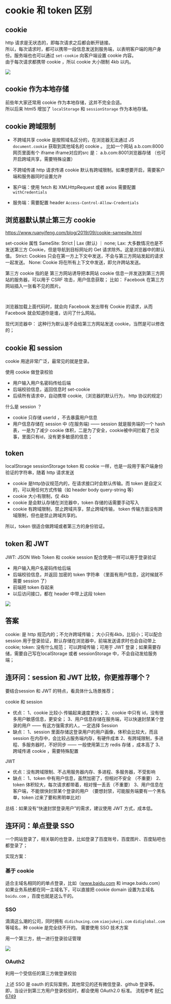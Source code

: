 # cookie 和 token 区别

## cookie
http 请求是无状态的，即每次请求之后都会断开链接。<br>
所以，每次请求时，都可以携带一段信息发送到服务端，以表明客户端的用户身份。服务端也也可以通过 `set-cookie` 向客户端设置 cookie 内容。<br>
由于每次请求都携带 cookie ，所以 cookie 大小限制 4kb 以内。

![](./img/cookie.png)

## cookie 作为本地存储

前些年大家还常用 cookie 作为本地存储，这并不完全合适。<br>
所以后来 html5 增加了 `localStorage` 和 `sessionStorage` 作为本地存储。

## cookie 跨域限制

- 不跨域共享
cookie 是按照域名区分的，在浏览器无法通过 JS `document.cookie` 获取到其他域名的 cookie 。
比如一个网站 a.b.com:8000 网页里面有个 iframe iframe对应的src 是： a.b.com:8001浏览器存储
（也可开启跨域共享，需要特殊设置）

- 不跨域传递
http 请求传递 cookie 默认有跨域限制。如果想要开启，需要客户端和服务器同时设置允许
- 客户端：使用 fetch 和 XMLHttpRequest 或者 axios 需要配置 `withCredentials`
- 服务端：需要配置 header `Access-Control-Allow-Credentials`

## 浏览器默认禁止第三方 cookie

https://www.ruanyifeng.com/blog/2019/09/cookie-samesite.html

set-cookie 属性 SameSite: Strict | Lax (默认) ｜ none;
Lax: 大多数情况也是不发送第三方 Cookie，但是导航到目标网址的 Get 请求除外。这是浏览器中的默认值。
Strict: Cookies 只会在第一方上下文中发送，不会与第三方网站发起的请求一起发送。
None: Cookie 将在所有上下文中发送，即允许跨站发送。

第三方 cookie 指的是 第三方网站诱导把本网站 cookie 信息一并发送到第三方网站的服务器，可以用于 CSRF 攻击，用户信息获取；
比如：
Facebook 在第三方网站插入一张看不见的图片。

<img src="facebook.com" style="visibility:hidden;">

浏览器加载上面代码时，就会向 Facebook 发出带有 Cookie 的请求，从而 Facebook 就会知道你是谁，访问了什么网站。

现代浏览器中： 这种行为默认是不会给第三方网站发送 cookie，当然是可以修改的；

## cookie 和 session

cookie 用途非常广泛，最常见的就是登录。

使用 cookie 做登录校验
- 用户输入用户名密码传给后端
- 后端校验信息，返回信息时 set-cookie
- 后续所有请求中，自动携带 cookie,（浏览器的默认行为， http 协议的规定）

什么是 session ？
- cookie 只存储 userId ，不去暴露用户信息
- 用户信息存储在 session 中 (在服务端) —— session 就是服务端的一个 hash 表，一是为了减少 cookie 体积，二是为了安全，cookie被中间拦截了也没事，里面只有id，没有更多敏感的信息；

## token
localStorage sessionStorage
token 和 cookie 一样，也是一段用于客户端身份验证的字符串，随着 http 请求发送
- cookie 是http协议规范内的，在请求接口时会默认传输。而 token 是自定义的，可以用任何方式传输（如 header body query-string 等）
- cookie 大小有限制，仅 4kb
- cookie 是会默认存储在浏览器中，token 存储的话需要手动写入
- cookie 有跨域限制，禁止跨域共享，禁止跨域传输， token 传输方面没有跨域限制，但也是禁止跨域共享的。

所以，token 很适合做跨域或者第三方的身份验证。

## token 和 JWT
JWT: JSON Web Token
和 cookie session 配合使用一样可以用于登录验证
- 用户输入用户名密码传给后端
- 后端校验信息，并返回 加密的 token 字符串 （里面有用户信息，这时候就不需要 session 了）
- 前端把 token 存起来
- 以后访问接口，都在 header 中带上这段 token

![](./img/token.png)

## 答案
cookie: 是 http 规范内的；不允许跨域传输； 大小只有4kb，比较小；可以配合 session 用于登录验证，默认存储在浏览器中，前端发送请求时也会自动带上cookie;
token:  没有什么规范； 可以跨域传输；可用于 JWT 登录；如果需要存储，需要自己写在localStorage 或者 sessionStorage 中，不会自动发给服务端；

## 连环问：session 和 JWT 比较，你更推荐哪个？

要结合session 和 JWT 的特点，看具体什么场景推荐；

cookie 和 session
- 优点：
1、cookie 比较小 传输起来速度更快； 
2、cookie 中只有 id，没有很多用户敏感信息，更安全；
3、用户信息存储在服务端，可以快速封禁某个登录的用户 —— 有这方强需求的人，一定选择 Session
- 缺点：
1、session 里面存储这登录用户的用户画像，体积会比较大，而且 session 在内存中，会比较占服务端内存，有硬件成本
2、有跨域限制，多进程、多服务器时，不好同步 —— 一般使用第三方 redis 存储 ，成本高了
3、跨域传递 cookie ，需要特殊配置

JWT
- 优点：没有跨域限制、不占用服务器内存、多进程、多服务器，不受影响
- 缺点：
1、token 中有用户信息，虽然加密了，但相对不安全 （不重要）
2、token 体积较大，每次请求都带着，相对慢一丢丢（不重要）
3、用户信息在客户端，不能很快封禁某个登录的用户 （要想封禁，可能服务端要有一个黑名单，token 过来了要和黑明单比对）

总结：如果没有“快速封禁登录用户”的需求，建议使用 JWT 方式，成本低。

## 连环问：单点登录 SSO

一个网站登录了，相关联的也登录，比如登录了百度账号，百度图片、百度贴吧也都登录了；

实现方案：

### 基于 cookie
适合主域名相同的的单点登录，比如（www.baidu.com 和 image.baidu.com）
如果业务系统都在同一主域名下，可以直接把 cookie domain 设置为主域名 `baidu.com` ，百度也就是这么干的。

### SSO
滴滴这么潮的公司，同时拥有 `didichuxing.com` `xiaojukeji.com` `didiglobal.com` 等域名，种 cookie 是完全绕不开的。
需要使用 SSO 技术方案

用一个第三方，统一进行登录验证管理

![](./img/sso.png)

### OAuth2
利用一个受信任的第三方做登录校验

上述 SSO 是 oauth 的实际案例，其他常见的还有微信登录、github 登录等。即，当设计到第三方用户登录校验时，都会使用 OAuth2.0 标准。
流程参考 [RFC 6749](https://tools.ietf.org/html/rfc6749)






